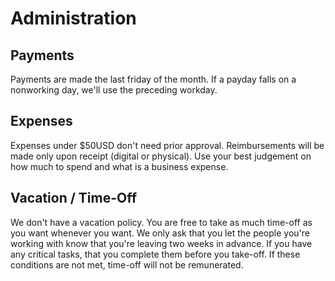 # Administration

## Payments
Payments are made the last friday of the month. If a payday falls on a nonworking day, we'll use the preceding workday.

## Expenses
Expenses under $50USD don't need prior approval. Reimbursements will be made only upon receipt (digital or physical). Use your best judgement on how much to spend and what is a business expense.

## Vacation / Time-Off
We don't have a vacation policy. You are free to take as much time-off as you want whenever you want. We only ask that you let the people you're working with know that you're leaving two weeks in advance. If you have any critical tasks, that you complete them before you take-off. If these conditions are not met, time-off will not be remunerated.
